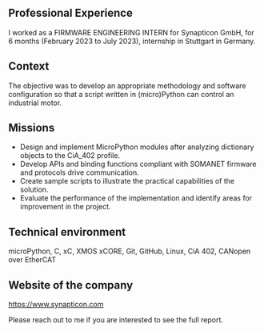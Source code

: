 ## Professional Experience
I worked as a FIRMWARE ENGINEERING INTERN for Synapticon GmbH, for 6 months (February 2023 to July 2023), internship in Stuttgart in Germany.  

  
## Context
The objective was to develop an appropriate methodology and software configuration so that a
script written in (micro)Python can control an industrial motor.  

## Missions
- Design and implement MicroPython modules after analyzing dictionary objects to
the CiA_402 profile.  
- Develop APIs and binding functions compliant with SOMANET firmware and protocols
drive communication.  
- Create sample scripts to illustrate the practical capabilities of the solution.  
- Evaluate the performance of the implementation and identify areas for improvement in the project.  

## Technical environment
microPython, C, xC, XMOS xCORE, Git, GitHub, Linux, CiA 402, CANopen over EtherCAT  

## Website of the company
https://www.synapticon.com

Please reach out to me if you are interested to see the full report.
